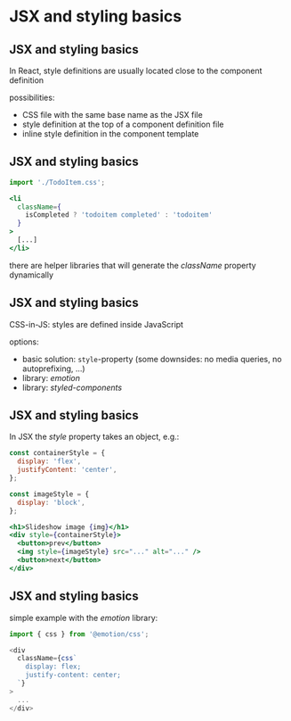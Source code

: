 # JSX and styling basics

## JSX and styling basics

In React, style definitions are usually located close to the component definition

possibilities:

- CSS file with the same base name as the JSX file
- style definition at the top of a component definition file
- inline style definition in the component template

## JSX and styling basics

```js
import './TodoItem.css';
```

```jsx
<li
  className={
    isCompleted ? 'todoitem completed' : 'todoitem'
  }
>
  [...]
</li>
```

there are helper libraries that will generate the _className_ property dynamically

## JSX and styling basics

CSS-in-JS: styles are defined inside JavaScript

options:

- basic solution: `style`-property (some downsides: no media queries, no autoprefixing, ...)
- library: _emotion_
- library: _styled-components_

## JSX and styling basics

In JSX the _style_ property takes an object, e.g.:

```jsx
const containerStyle = {
  display: 'flex',
  justifyContent: 'center',
};

const imageStyle = {
  display: 'block',
};
```

```jsx
<h1>Slideshow image {img}</h1>
<div style={containerStyle}>
  <button>prev</button>
  <img style={imageStyle} src="..." alt="..." />
  <button>next</button>
</div>
```

## JSX and styling basics

simple example with the _emotion_ library:

```js
import { css } from '@emotion/css';
```

```js
<div
  className={css`
    display: flex;
    justify-content: center;
  `}
>
  ...
</div>
```
